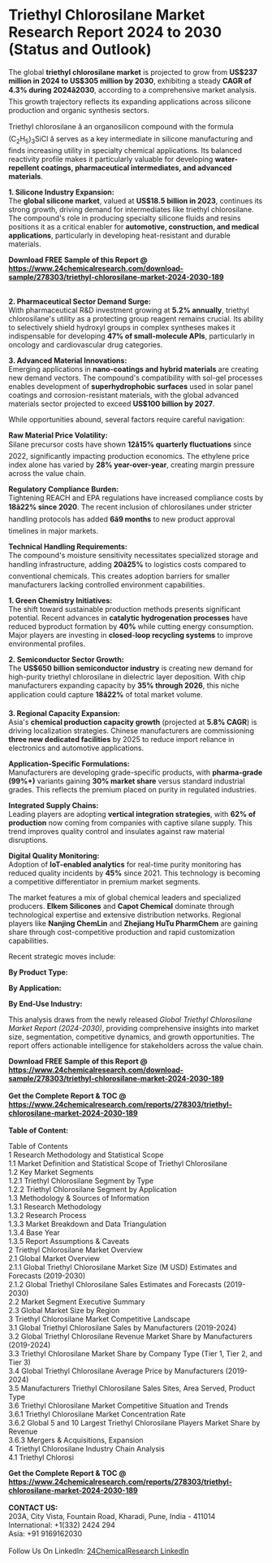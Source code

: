 <h1>Triethyl Chlorosilane Market Research Report 2024 to 2030 (Status and Outlook)</h1><p>The global <strong>triethyl chlorosilane market</strong> is projected to grow from <strong>US$237 million in 2024 to US$305 million by 2030</strong>, exhibiting a steady <strong>CAGR of 4.3% during 2024â2030</strong>, according to a comprehensive market analysis. This growth trajectory reflects its expanding applications across silicone production and organic synthesis sectors.</p><p>Triethyl chlorosilane â an organosilicon compound with the formula (C<sub>2</sub>H<sub>5</sub>)<sub>3</sub>SiCl â serves as a key intermediate in silicone manufacturing and finds increasing utility in specialty chemical applications. Its balanced reactivity profile makes it particularly valuable for developing <strong>water-repellent coatings, pharmaceutical intermediates, and advanced materials</strong>.</p><p><strong>1. Silicone Industry Expansion:</strong><br>
The <strong>global silicone market</strong>, valued at <strong>US$18.5 billion in 2023</strong>, continues its strong growth, driving demand for intermediates like triethyl chlorosilane. The compound's role in producing specialty silicone fluids and resins positions it as a critical enabler for <strong>automotive, construction, and medical applications</strong>, particularly in developing heat-resistant and durable materials.</p><div><b>Download FREE Sample of this Report @ 
            <a href="https://www.24chemicalresearch.com/download-sample/278303/triethyl-chlorosilane-market-2024-2030-189">
            https://www.24chemicalresearch.com/download-sample/278303/triethyl-chlorosilane-market-2024-2030-189</a></b></div><br><p><strong>2. Pharmaceutical Sector Demand Surge:</strong><br>
With pharmaceutical R&amp;D investment growing at <strong>5.2% annually</strong>, triethyl chlorosilane's utility as a protecting group reagent remains crucial. Its ability to selectively shield hydroxyl groups in complex syntheses makes it indispensable for developing <strong>47% of small-molecule APIs</strong>, particularly in oncology and cardiovascular drug categories.</p><p><strong>3. Advanced Material Innovations:</strong><br>
Emerging applications in <strong>nano-coatings and hybrid materials</strong> are creating new demand vectors. The compound's compatibility with sol-gel processes enables development of <strong>superhydrophobic surfaces</strong> used in solar panel coatings and corrosion-resistant materials, with the global advanced materials sector projected to exceed <strong>US$100 billion by 2027</strong>.</p><p>While opportunities abound, several factors require careful navigation:</p><p><strong>Raw Material Price Volatility:</strong><br>
    Silane precursor costs have shown <strong>12â15% quarterly fluctuations</strong> since 2022, significantly impacting production economics. The ethylene price index alone has varied by <strong>28% year-over-year</strong>, creating margin pressure across the value chain.</p><p><strong>Regulatory Compliance Burden:</strong><br>
    Tightening REACH and EPA regulations have increased compliance costs by <strong>18â22% since 2020</strong>. The recent inclusion of chlorosilanes under stricter handling protocols has added <strong>6â9 months</strong> to new product approval timelines in major markets.</p><p><strong>Technical Handling Requirements:</strong><br>
    The compound's moisture sensitivity necessitates specialized storage and handling infrastructure, adding <strong>20â25%</strong> to logistics costs compared to conventional chemicals. This creates adoption barriers for smaller manufacturers lacking controlled environment capabilities.</p><p><strong>1. Green Chemistry Initiatives:</strong><br>
The shift toward sustainable production methods presents significant potential. Recent advances in <strong>catalytic hydrogenation processes</strong> have reduced byproduct formation by <strong>40%</strong> while cutting energy consumption. Major players are investing in <strong>closed-loop recycling systems</strong> to improve environmental profiles.</p><p><strong>2. Semiconductor Sector Growth:</strong><br>
The <strong>US$650 billion semiconductor industry</strong> is creating new demand for high-purity triethyl chlorosilane in dielectric layer deposition. With chip manufacturers expanding capacity by <strong>35% through 2026</strong>, this niche application could capture <strong>18â22%</strong> of total market volume.</p><p><strong>3. Regional Capacity Expansion:</strong><br>
Asia's <strong>chemical production capacity growth</strong> (projected at <strong>5.8% CAGR</strong>) is driving localization strategies. Chinese manufacturers are commissioning <strong>three new dedicated facilities</strong> by 2025 to reduce import reliance in electronics and automotive applications.</p><p><strong>Application-Specific Formulations:</strong><br>
    Manufacturers are developing grade-specific products, with <strong>pharma-grade (99%+)</strong> variants gaining <strong>30% market share</strong> versus standard industrial grades. This reflects the premium placed on purity in regulated industries.</p><p><strong>Integrated Supply Chains:</strong><br>
    Leading players are adopting <strong>vertical integration strategies</strong>, with <strong>62% of production</strong> now coming from companies with captive silane supply. This trend improves quality control and insulates against raw material disruptions.</p><p><strong>Digital Quality Monitoring:</strong><br>
    Adoption of <strong>IoT-enabled analytics</strong> for real-time purity monitoring has reduced quality incidents by <strong>45%</strong> since 2021. This technology is becoming a competitive differentiator in premium market segments.</p><p>The market features a mix of global chemical leaders and specialized producers. <strong>Elkem Silicones</strong> and <strong>Capot Chemical</strong> dominate through technological expertise and extensive distribution networks. Regional players like <strong>Nanjing ChemLin</strong> and <strong>Zhejiang HuTu PharmChem</strong> are gaining share through cost-competitive production and rapid customization capabilities.</p><p>Recent strategic moves include:</p><p><strong>By Product Type:</strong></p><p><strong>By Application:</strong></p><p><strong>By End-Use Industry:</strong></p><p>This analysis draws from the newly released <em>Global Triethyl Chlorosilane Market Report (2024-2030)</em>, providing comprehensive insights into market size, segmentation, competitive dynamics, and growth opportunities. The report offers actionable intelligence for stakeholders across the value chain.</p><div><b>Download FREE Sample of this Report @ 
            <a href="https://www.24chemicalresearch.com/download-sample/278303/triethyl-chlorosilane-market-2024-2030-189">
            https://www.24chemicalresearch.com/download-sample/278303/triethyl-chlorosilane-market-2024-2030-189</a></b></div><br><div><b>Get the Complete Report & TOC @ 
            <a href="https://www.24chemicalresearch.com/reports/278303/triethyl-chlorosilane-market-2024-2030-189">
            https://www.24chemicalresearch.com/reports/278303/triethyl-chlorosilane-market-2024-2030-189</a></b></div><br>
            <b>Table of Content:</b><p>Table of Contents<br />
1 Research Methodology and Statistical Scope<br />
1.1 Market Definition and Statistical Scope of Triethyl Chlorosilane<br />
1.2 Key Market Segments<br />
1.2.1 Triethyl Chlorosilane Segment by Type<br />
1.2.2 Triethyl Chlorosilane Segment by Application<br />
1.3 Methodology & Sources of Information<br />
1.3.1 Research Methodology<br />
1.3.2 Research Process<br />
1.3.3 Market Breakdown and Data Triangulation<br />
1.3.4 Base Year<br />
1.3.5 Report Assumptions & Caveats<br />
2 Triethyl Chlorosilane Market Overview<br />
2.1 Global Market Overview<br />
2.1.1 Global Triethyl Chlorosilane Market Size (M USD) Estimates and Forecasts (2019-2030)<br />
2.1.2 Global Triethyl Chlorosilane Sales Estimates and Forecasts (2019-2030)<br />
2.2 Market Segment Executive Summary<br />
2.3 Global Market Size by Region<br />
3 Triethyl Chlorosilane Market Competitive Landscape<br />
3.1 Global Triethyl Chlorosilane Sales by Manufacturers (2019-2024)<br />
3.2 Global Triethyl Chlorosilane Revenue Market Share by Manufacturers (2019-2024)<br />
3.3 Triethyl Chlorosilane Market Share by Company Type (Tier 1, Tier 2, and Tier 3)<br />
3.4 Global Triethyl Chlorosilane Average Price by Manufacturers (2019-2024)<br />
3.5 Manufacturers Triethyl Chlorosilane Sales Sites, Area Served, Product Type<br />
3.6 Triethyl Chlorosilane Market Competitive Situation and Trends<br />
3.6.1 Triethyl Chlorosilane Market Concentration Rate<br />
3.6.2 Global 5 and 10 Largest Triethyl Chlorosilane Players Market Share by Revenue<br />
3.6.3 Mergers & Acquisitions, Expansion<br />
4 Triethyl Chlorosilane Industry Chain Analysis<br />
4.1 Triethyl Chlorosi</p><div><b>Get the Complete Report & TOC @ 
            <a href="https://www.24chemicalresearch.com/reports/278303/triethyl-chlorosilane-market-2024-2030-189">
            https://www.24chemicalresearch.com/reports/278303/triethyl-chlorosilane-market-2024-2030-189</a></b></div><br><b>CONTACT US:</b><br>
            203A, City Vista, Fountain Road, Kharadi, Pune, India - 411014<br>
            International: +1(332) 2424 294<br>
            Asia: +91 9169162030 <br><br>
            Follow Us On LinkedIn: <a href="https://www.linkedin.com/company/24chemicalresearch/">24ChemicalResearch LinkedIn</a>